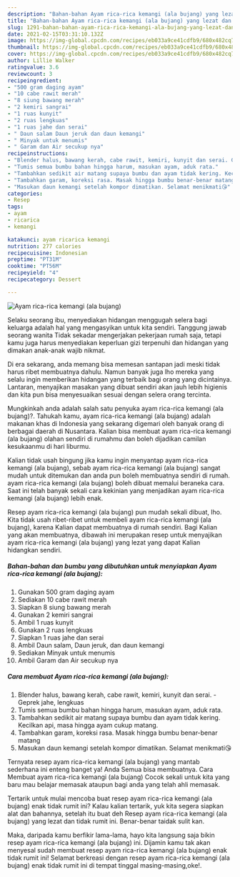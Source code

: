 ```yaml
---
description: "Bahan-bahan Ayam rica-rica kemangi (ala bujang) yang lezat dan Mudah Dibuat"
title: "Bahan-bahan Ayam rica-rica kemangi (ala bujang) yang lezat dan Mudah Dibuat"
slug: 1291-bahan-bahan-ayam-rica-rica-kemangi-ala-bujang-yang-lezat-dan-mudah-dibuat
date: 2021-02-15T03:31:10.132Z
image: https://img-global.cpcdn.com/recipes/eb033a9ce41cdfb9/680x482cq70/ayam-rica-rica-kemangi-ala-bujang-foto-resep-utama.jpg
thumbnail: https://img-global.cpcdn.com/recipes/eb033a9ce41cdfb9/680x482cq70/ayam-rica-rica-kemangi-ala-bujang-foto-resep-utama.jpg
cover: https://img-global.cpcdn.com/recipes/eb033a9ce41cdfb9/680x482cq70/ayam-rica-rica-kemangi-ala-bujang-foto-resep-utama.jpg
author: Lillie Walker
ratingvalue: 3.6
reviewcount: 3
recipeingredient:
- "500 gram daging ayam"
- "10 cabe rawit merah"
- "8 siung bawang merah"
- "2 kemiri sangrai"
- "1 ruas kunyit"
- "2 ruas lengkuas"
- "1 ruas jahe dan serai"
- " Daun salam Daun jeruk dan daun kemangi"
- " Minyak untuk menumis"
- " Garam dan Air secukup nya"
recipeinstructions:
- "Blender halus, bawang kerah, cabe rawit, kemiri, kunyit dan serai. Geprek jahe, lengkuas"
- "Tumis semua bumbu bahan hingga harum, masukan ayam, aduk rata."
- "Tambahkan sedikit air matang supaya bumbu dan ayam tidak kering. Kecilkan api, masa hingga ayam cukup matang."
- "Tambahkan garam, koreksi rasa. Masak hingga bumbu benar-benar matang"
- "Masukan daun kemangi setelah kompor dimatikan. Selamat menikmati😘"
categories:
- Resep
tags:
- ayam
- ricarica
- kemangi

katakunci: ayam ricarica kemangi 
nutrition: 277 calories
recipecuisine: Indonesian
preptime: "PT31M"
cooktime: "PT56M"
recipeyield: "4"
recipecategory: Dessert

---
```



![Ayam rica-rica kemangi (ala bujang)](https://img-global.cpcdn.com/recipes/eb033a9ce41cdfb9/680x482cq70/ayam-rica-rica-kemangi-ala-bujang-foto-resep-utama.jpg)

Selaku seorang ibu, menyediakan hidangan menggugah selera bagi keluarga adalah hal yang mengasyikan untuk kita sendiri. Tanggung jawab seorang  wanita Tidak sekadar mengerjakan pekerjaan rumah saja, tetapi kamu juga harus menyediakan keperluan gizi terpenuhi dan hidangan yang dimakan anak-anak wajib nikmat.

Di era  sekarang, anda memang bisa memesan santapan jadi meski tidak harus ribet membuatnya dahulu. Namun banyak juga lho mereka yang selalu ingin memberikan hidangan yang terbaik bagi orang yang dicintainya. Lantaran, menyajikan masakan yang dibuat sendiri akan jauh lebih higienis dan kita pun bisa menyesuaikan sesuai dengan selera orang tercinta. 



Mungkinkah anda adalah salah satu penyuka ayam rica-rica kemangi (ala bujang)?. Tahukah kamu, ayam rica-rica kemangi (ala bujang) adalah makanan khas di Indonesia yang sekarang digemari oleh banyak orang di berbagai daerah di Nusantara. Kalian bisa membuat ayam rica-rica kemangi (ala bujang) olahan sendiri di rumahmu dan boleh dijadikan camilan kesukaanmu di hari liburmu.

Kalian tidak usah bingung jika kamu ingin menyantap ayam rica-rica kemangi (ala bujang), sebab ayam rica-rica kemangi (ala bujang) sangat mudah untuk ditemukan dan anda pun boleh membuatnya sendiri di rumah. ayam rica-rica kemangi (ala bujang) boleh dibuat memalui beraneka cara. Saat ini telah banyak sekali cara kekinian yang menjadikan ayam rica-rica kemangi (ala bujang) lebih enak.

Resep ayam rica-rica kemangi (ala bujang) pun mudah sekali dibuat, lho. Kita tidak usah ribet-ribet untuk membeli ayam rica-rica kemangi (ala bujang), karena Kalian dapat membuatnya di rumah sendiri. Bagi Kalian yang akan membuatnya, dibawah ini merupakan resep untuk menyajikan ayam rica-rica kemangi (ala bujang) yang lezat yang dapat Kalian hidangkan sendiri.

<!--inarticleads1-->

##### Bahan-bahan dan bumbu yang dibutuhkan untuk menyiapkan Ayam rica-rica kemangi (ala bujang):

1. Gunakan 500 gram daging ayam
1. Sediakan 10 cabe rawit merah
1. Siapkan 8 siung bawang merah
1. Gunakan 2 kemiri sangrai
1. Ambil 1 ruas kunyit
1. Gunakan 2 ruas lengkuas
1. Siapkan 1 ruas jahe dan serai
1. Ambil  Daun salam, Daun jeruk, dan daun kemangi
1. Sediakan  Minyak untuk menumis
1. Ambil  Garam dan Air secukup nya




<!--inarticleads2-->

##### Cara membuat Ayam rica-rica kemangi (ala bujang):

1. Blender halus, bawang kerah, cabe rawit, kemiri, kunyit dan serai. - Geprek jahe, lengkuas
1. Tumis semua bumbu bahan hingga harum, masukan ayam, aduk rata.
1. Tambahkan sedikit air matang supaya bumbu dan ayam tidak kering. Kecilkan api, masa hingga ayam cukup matang.
1. Tambahkan garam, koreksi rasa. Masak hingga bumbu benar-benar matang
1. Masukan daun kemangi setelah kompor dimatikan. Selamat menikmati😘




Ternyata resep ayam rica-rica kemangi (ala bujang) yang mantab sederhana ini enteng banget ya! Anda Semua bisa membuatnya. Cara Membuat ayam rica-rica kemangi (ala bujang) Cocok sekali untuk kita yang baru mau belajar memasak ataupun bagi anda yang telah ahli memasak.

Tertarik untuk mulai mencoba buat resep ayam rica-rica kemangi (ala bujang) enak tidak rumit ini? Kalau kalian tertarik, yuk kita segera siapkan alat dan bahannya, setelah itu buat deh Resep ayam rica-rica kemangi (ala bujang) yang lezat dan tidak rumit ini. Benar-benar taidak sulit kan. 

Maka, daripada kamu berfikir lama-lama, hayo kita langsung saja bikin resep ayam rica-rica kemangi (ala bujang) ini. Dijamin kamu tak akan menyesal sudah membuat resep ayam rica-rica kemangi (ala bujang) enak tidak rumit ini! Selamat berkreasi dengan resep ayam rica-rica kemangi (ala bujang) enak tidak rumit ini di tempat tinggal masing-masing,oke!.

